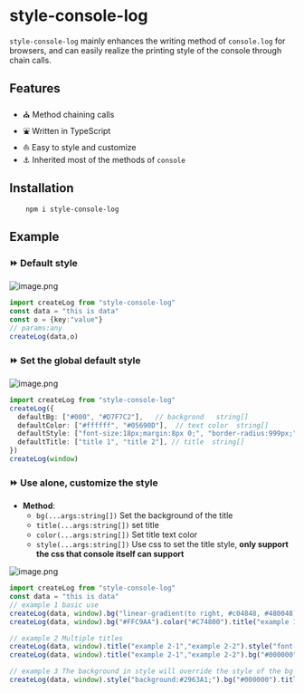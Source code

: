 # style-console-log

`style-console-log` mainly enhances the writing method of `console.log` for browsers, and can easily realize the printing style of the console through chain calls.

## Features

*   ⛪ Method chaining calls
*   ⛲ Written in TypeScript
*   ⛵ Easy to style and customize
*   ⚓ Inherited most of the methods of `console`

## Installation

```
    npm i style-console-log
```

## Example

### ⏩ **Default style**

![image.png](https://p3-juejin.byteimg.com/tos-cn-i-k3u1fbpfcp/3ef03f4d0f514ceb837823c8bb0e0043~tplv-k3u1fbpfcp-zoom-1.image)

```ts
import createLog from "style-console-log"
const data = "this is data"
const o = {key:"value"}
// params:any
createLog(data,o)
```

### ⏩ **Set the global default style**

![image.png](https://p3-juejin.byteimg.com/tos-cn-i-k3u1fbpfcp/b2833579587b4305bf893a8ee4b110a7~tplv-k3u1fbpfcp-zoom-1.image)

```ts
import createLog from "style-console-log"
createLog({
  defaultBg: ["#000", "#D7F7C2"],   // backgrond   string[]
  defaultColor: ["#ffffff", "#05690D"],  // text color  string[]
  defaultStyle: ["font-size:18px;margin:8px 0;", "border-radius:999px;"], // css  string[]
  defaultTitle: ["title 1", "title 2"], // title  string[]
})
createLog(window)
```

###  ⏩ **Use alone, customize the style**
- **Method**:
    - `bg(...args:string[])`  Set the background of the title
    - `title(...args:string[])` set title
    - `color(...args:string[])` Set title text color
    - `style(...args:string[])` Use css to set the title style, **only support the css that console itself can support**

![image.png](https://p3-juejin.byteimg.com/tos-cn-i-k3u1fbpfcp/4b9d35bc5d854a04a59ec99d220d6ba7~tplv-k3u1fbpfcp-zoom-1.image)

```ts
import createLog from "style-console-log"
const data = "this is data"
// example 1 basic use
createLog(data, window).bg("linear-gradient(to right, #c04848, #480048)").title("example 1")
createLog(data, window).bg("#FFC9AA").color("#C74800").title("example 1").style("border-radius:999px;")

// example 2 Multiple titles
createLog(data, window).title("example 2-1","example 2-2").style("font-size:18px;","font-size:12px;")
createLog(data, window).title("example 2-1","example 2-2").bg("#000000","linear-gradient(to right, #003973, #e5e5be)")

// example 3 The background in style will override the style of the bg method
createLog(data, window).style("background:#2963A1;").bg("#000000").title("example 3")
```
